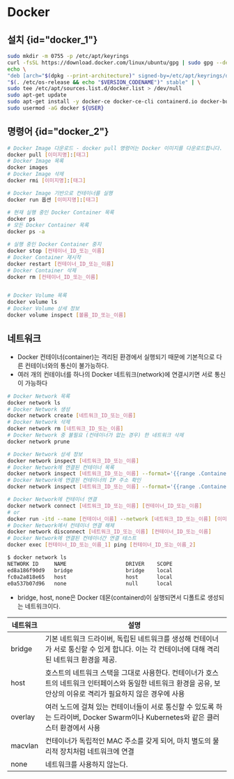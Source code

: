 # Docker
## 설치 {id="docker_1"}
```Bash
sudo mkdir -m 0755 -p /etc/apt/keyrings
curl -fsSL https://download.docker.com/linux/ubuntu/gpg | sudo gpg --dearmor -o /etc/apt/keyrings/docker.gpg
echo \
"deb [arch="$(dpkg --print-architecture)" signed-by=/etc/apt/keyrings/docker.gpg] https://download.docker.com/linux/ubuntu \
"$(. /etc/os-release && echo "$VERSION_CODENAME")" stable" | \
sudo tee /etc/apt/sources.list.d/docker.list > /dev/null
sudo apt-get update
sudo apt-get install -y docker-ce docker-ce-cli containerd.io docker-buildx-plugin docker-compose-plugin
sudo usermod -aG docker ${USER}
```

## 명령어 {id="docker_2"}
```bash
# Docker Image 다운로드 - docker pull 명령어는 Docker 이미지를 다운로드합니다.
docker pull [이미지명]:[태그]
# Docker Image 목록
docker images
# Docker Image 삭제
docker rmi [이미지명]:[태그]

# Docker Image 기반으로 컨테이너를 실행
docker run 옵션 [이미지명]:[태그]

# 현재 실행 중인 Docker Container 목록
docker ps
# 모든 Docker Container 목록
docker ps -a

# 실행 중인 Docker Container 중지
docker stop [컨테이너_ID_또는_이름]
# Docker Container 재시작
docker restart [컨테이너_ID_또는_이름]
# Docker Container 삭제
docker rm [컨테이너_ID_또는_이름]


# Docker Volume 목록
docker volume ls
# Docker Volume 상세 정보
docker volume inspect [볼륨_ID_또는_이름]
```

## 네트워크
- Docker 컨테이너(container)는 격리된 환경에서 실행되기 때문에 기본적으로 다른 컨테이너와의 통신이 불가능하다.
- 여러 개의 컨테이너를 하나의 Docker 네트워크(network)에 연결시키면 서로 통신이 가능하다
```Bash
# Docker Network 목록
docker network ls
# Docker Network 생성
docker network create [네트워크_ID_또는_이름]
# Docker Network 삭제
docker network rm [네트워크_ID_또는_이름]
# Docker Network 중 불필요 (컨테이너가 없는 경우) 한 네트워크 삭제
docker network prune

# Docker Network 상세 정보
docker network inspect [네트워크_ID_또는_이름]
# Docker Network에 연결된 컨테이너 목록
docker network inspect [네트워크_ID_또는_이름] --format='{{range .Containers}}{{.Name}} {{end}}'
# Docker Network에 연결된 컨테이너의 IP 주소 확인
docker network inspect [네트워크_ID_또는_이름] --format='{{range .Containers}}{{.Name}} {{.IPv4Address}} {{end}}'

# Docker Network에 컨테이너 연결
docker network connect [네트워크_ID_또는_이름] [컨테이너_ID_또는_이름]
# or
docker run -itd --name [컨테이너_이름] --network [네트워크_ID_또는_이름] [이미지명]:[태그]
# Docker Network에서 컨테이너 연결 해제
docker network disconnect [네트워크_ID_또는_이름] [컨테이너_ID_또는_이름]
# Docker Network에 연결된 컨테이너간 연결 테스트
docker exec [컨테이너_ID_또는_이름_1] ping [컨테이너_ID_또는_이름_2]
```

```Bash
$ docker network ls
NETWORK ID     NAME                   DRIVER    SCOPE
ed8a186f90d9   bridge                 bridge    local
fc0a2a818e65   host                   host      local
e0a537b07d96   none                   null      local
```
- bridge, host, none은 Docker 데몬(containerd)이 실행되면서 디폴트로 생성되는 네트워크이다.

| 네트워크    | 설명                                                                                          |
|---------|---------------------------------------------------------------------------------------------|
| bridge  | 기본 네트워크 드라이버, 독립된 네트워크를 생성해 컨테이너가 서로 통신할 수 있게 합니다. 이는 각 컨테이너에 대해 격리된 네트워크 환경을 제공.           |
| host    | 호스트의 네트워크 스택을 그대로 사용한다. 컨테이너가 호스트의 네트워크 인터페이스와 동일한 네트워크 환경을 공유, 보안상의 이유로 격리가 필요하지 않은 경우에 사용 |
| overlay | 여러 노드에 걸쳐 있는 컨테이너들이 서로 통신할 수 있도록 하는 드라이버,  Docker Swarm이나 Kubernetes와 같은 클러스터 환경에서 사용                                                  |
| macvlan |컨테이너가 독립적인 MAC 주소를 갖게 되어, 마치 별도의 물리적 장치처럼 네트워크에 연결|
| none    | 네트워크를 사용하지 않는다.                                                                             |


